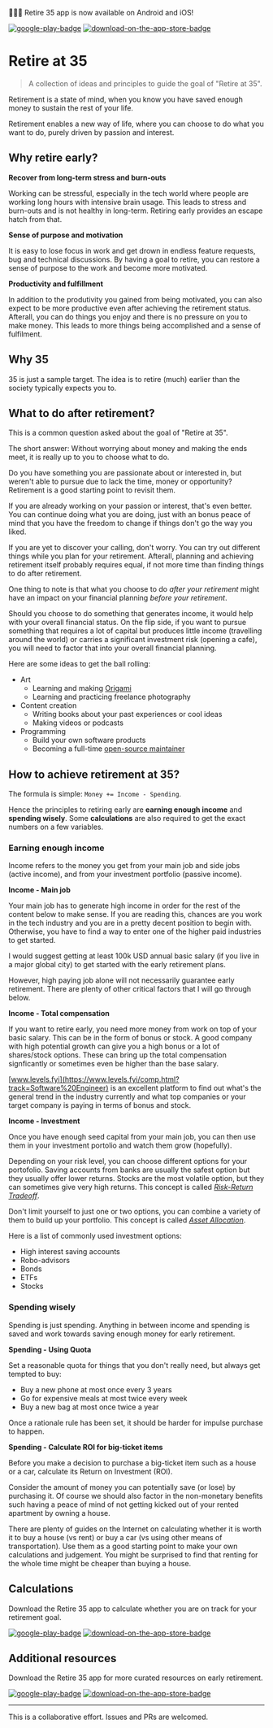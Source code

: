🎉🎉🎉 Retire 35 app is now available on Android and iOS!

[![google-play-badge](https://user-images.githubusercontent.com/1209810/131145857-23e060c6-a7b1-4f30-9b43-94b0b23ee64f.png)](https://play.google.com/store/apps/details?id=com.paradite.retire35) [![download-on-the-app-store-badge](https://user-images.githubusercontent.com/1209810/131145866-72a461c5-3f6d-4895-af02-4182478a68b4.png)](https://apps.apple.com/us/app/retire-35/id1582600811)

# Retire at 35

> A collection of ideas and principles to guide the goal of "Retire at 35".

Retirement is a state of mind, when you know you have saved enough money to sustain the rest of your life.

Retirement enables a new way of life, where you can choose to do what you want to do, purely driven by passion and interest.

## Why retire early?

**Recover from long-term stress and burn-outs**

Working can be stressful, especially in the tech world where people are working long hours with intensive brain usage. This leads to stress and burn-outs and is not healthy in long-term. Retiring early provides an escape hatch from that.

**Sense of purpose and motivation**

It is easy to lose focus in work and get drown in endless feature requests, bug and technical discussions. By having a goal to retire, you can restore a sense of purpose to the work and become more motivated.

**Productivity and fulfillment**

In addition to the produtivity you gained from being motivated, you can also expect to be more productive even after achieving the retirement status. Afterall, you can do things you enjoy and there is no pressure on you to make money. This leads to more things being accomplished and a sense of fulfilment.

## Why 35

35 is just a sample target. The idea is to retire (much) earlier than the society typically expects you to.

## What to do after retirement?

This is a common question asked about the goal of "Retire at 35".

The short answer: Without worrying about money and making the ends meet, it is really up to you to choose what to do.

Do you have something you are passionate about or interested in, but weren't able to pursue due to lack the time, money or opportunity? Retirement is a good starting point to revisit them.

If you are already working on your passion or interest, that's even better. You can continue doing what you are doing, just with an bonus peace of mind that you have the freedom to change if things don't go the way you liked.

If you are yet to discover your calling, don't worry. You can try out different things while you plan for your retirement. Afterall, planning and achieving retirement itself probably requires equal, if not more time than finding things to do after retirement.

One thing to note is that what you choose to do *after your retirement* might have an impact on your financial planning *before your retirement*.

Should you choose to do something that generates income, it would help with your overall financial status. On the flip side, if you want to pursue something that requires a lot of capital but produces little income (travelling around the world) or carries a significant investment risk (opening a cafe), you will need to factor that into your overall financial planning.

Here are some ideas to get the ball rolling:

* Art
  * Learning and making [Origami](https://en.wikipedia.org/wiki/Origami)
  * Learning and practicing freelance photography
* Content creation
  * Writing books about your past experiences or cool ideas
  * Making videos or podcasts
* Programming
  * Build your own software products
  * Becoming a full-time [open-source maintainer](https://github.com/readme/henry-zhu)

## How to achieve retirement at 35?

The formula is simple: `Money += Income - Spending`.

Hence the principles to retiring early are **earning enough income** and **spending wisely**. Some **calculations** are also required to get the exact numbers on a few variables.

### Earning enough income

Income refers to the money you get from your main job and side jobs (active income), and from your investment portfolio (passive income).

**Income - Main job**

Your main job has to generate high income in order for the rest of the content below to make sense. If you are reading this, chances are you work in the tech industry and you are in a pretty decent position to begin with. Otherwise, you have to find a way to enter one of the higher paid industries to get started.

I would suggest getting at least 100k USD annual basic salary (if you live in a major global city) to get started with the early retirement plans.

However, high paying job alone will not necessarily guarantee early retirement. There are plenty of other critical factors that I will go through below.

**Income - Total compensation**

If you want to retire early, you need more money from work on top of your basic salary. This can be in the form of bonus or stock. A good company with high potential growth can give you a high bonus or a lot of shares/stock options. These can bring up the total compensation signficantly or sometimes even be higher than the base salary.

[www.levels.fyi](https://www.levels.fyi/comp.html?track=Software%20Engineer) is an excellent platform to find out what's the general trend in the industry currently and what top companies or your target company is paying in terms of bonus and stock.

**Income - Investment**

Once you have enough seed capital from your main job, you can then use them in your investment portolio and watch them grow (hopefully). 

Depending on your risk level, you can choose different options for your portofolio. Saving accounts from banks are usually the safest option but they usually offer lower returns. Stocks are the most volatile option, but they can sometimes give very high returns. This concept is called [*Risk-Return Tradeoff*](https://www.investopedia.com/terms/r/riskreturntradeoff.asp).

Don't limit yourself to just one or two options, you can combine a variety of them to build up your portfolio. This concept is called [*Asset Allocation*](https://www.investopedia.com/managing-wealth/achieve-optimal-asset-allocation/).

Here is a list of commonly used investment options:

* High interest saving accounts
* Robo-advisors
* Bonds
* ETFs
* Stocks

### Spending wisely

Spending is just spending. Anything in between income and spending is saved and work towards saving enough money for early retirement.

**Spending - Using Quota**

Set a reasonable quota for things that you don't really need, but always get tempted to buy:

* Buy a new phone at most once every 3 years
* Go for expensive meals at most twice every week
* Buy a new bag at most once twice a year

Once a rationale rule has been set, it should be harder for impulse purchase to happen.


**Spending - Calculate ROI for big-ticket items**

Before you make a decision to purchase a big-ticket item such as a house or a car, calculate its Return on Investment (ROI).

Consider the amount of money you can potentially save (or lose) by purchasing it. Of course we should also factor in the non-monetary benefits such having a peace of mind of not getting kicked out of your rented apartment by owning a house.

There are plenty of guides on the Internet on calculating whether it is worth it to buy a house (vs rent) or buy a car (vs using other means of transportation). Use them as a good starting point to make your own calculations and judgement. You might be surprised to find that renting for the whole time might be cheaper than buying a house.

## Calculations


Download the Retire 35 app to calculate whether you are on track for your retirement goal.

[![google-play-badge](https://user-images.githubusercontent.com/1209810/131145857-23e060c6-a7b1-4f30-9b43-94b0b23ee64f.png)](https://play.google.com/store/apps/details?id=com.paradite.retire35) [![download-on-the-app-store-badge](https://user-images.githubusercontent.com/1209810/131145866-72a461c5-3f6d-4895-af02-4182478a68b4.png)](https://apps.apple.com/us/app/retire-35/id1582600811)

## Additional resources

Download the Retire 35 app for more curated resources on early retirement.

[![google-play-badge](https://user-images.githubusercontent.com/1209810/131145857-23e060c6-a7b1-4f30-9b43-94b0b23ee64f.png)](https://play.google.com/store/apps/details?id=com.paradite.retire35) [![download-on-the-app-store-badge](https://user-images.githubusercontent.com/1209810/131145866-72a461c5-3f6d-4895-af02-4182478a68b4.png)](https://apps.apple.com/us/app/retire-35/id1582600811)

---

This is a collaborative effort. Issues and PRs are welcomed.
